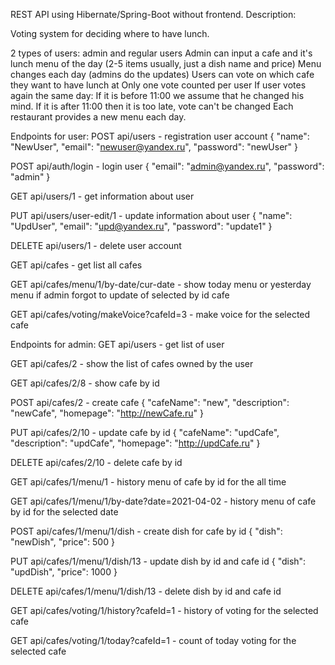 REST API using Hibernate/Spring-Boot without frontend.
Description:

Voting system for deciding where to have lunch.

2 types of users: admin and regular users Admin can input a cafe and it's lunch menu of the day (2-5 items usually, just a dish name and price) Menu changes each day (admins do the updates) Users can vote on which cafe they want to have lunch at Only one vote counted per user If user votes again the same day: If it is before 11:00 we assume that he changed his mind. If it is after 11:00 then it is too late, vote can't be changed Each restaurant provides a new menu each day.

Endpoints for user:
POST api/users - registration user account { "name": "NewUser", "email": "newuser@yandex.ru", "password": "newUser" }

POST api/auth/login - login user { "email": "admin@yandex.ru", "password": "admin" }

GET api/users/1 - get information about user

PUT api/users/user-edit/1 - update information about user { "name": "UpdUser", "email": "upd@yandex.ru", "password": "update1" }

DELETE api/users/1 - delete user account

GET api/cafes - get list all cafes

GET api/cafes/menu/1/by-date/cur-date - show today menu or yesterday menu if admin forgot to update of selected by id cafe

GET api/cafes/voting/makeVoice?cafeId=3 - make voice for the selected cafe

Endpoints for admin:
GET api/users - get list of user

GET api/cafes/2 - show the list of cafes owned by the user

GET api/cafes/2/8 - show cafe by id

POST api/cafes/2 - create cafe { "cafeName": "new", "description": "newCafe", "homepage": "http://newCafe.ru" }

PUT api/cafes/2/10 - update cafe by id { "cafeName": "updCafe", "description": "updCafe", "homepage": "http://updCafe.ru" }

DELETE api/cafes/2/10 - delete cafe by id

GET api/cafes/1/menu/1 - history menu of cafe by id for the all time

GET api/cafes/1/menu/1/by-date?date=2021-04-02 - history menu of cafe by id for the selected date

POST api/cafes/1/menu/1/dish - create dish for cafe by id { "dish": "newDish", "price": 500 }

PUT api/cafes/1/menu/1/dish/13 - update dish by id and cafe id { "dish": "updDish", "price": 1000 }

DELETE api/cafes/1/menu/1/dish/13 - delete dish by id and cafe id

GET api/cafes/voting/1/history?cafeId=1 - history of voting for the selected cafe

GET api/cafes/voting/1/today?cafeId=1 - count of today voting for the selected cafe
